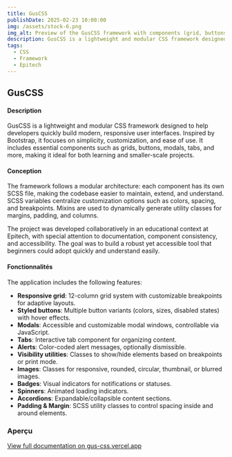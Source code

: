 ```yaml
---
title: GusCSS
publishDate: 2025-02-23 10:00:00
img: /assets/stock-6.png
img_alt: Preview of the GusCSS framework with components (grid, buttons, modals, etc.)
description: GusCSS is a lightweight and modular CSS framework designed to quickly build modern, responsive interfaces. It is inspired by Bootstrap but simplified for learning and customization.
tags:
  - CSS
  - Framework
  - Epitech
---
```


## GusCSS

#### Description

GusCSS is a lightweight and modular CSS framework designed to help developers quickly build modern, responsive user interfaces. Inspired by Bootstrap, it focuses on simplicity, customization, and ease of use. It includes essential components such as grids, buttons, modals, tabs, and more, making it ideal for both learning and smaller-scale projects.

#### Conception

The framework follows a modular architecture: each component has its own SCSS file, making the codebase easier to maintain, extend, and understand. SCSS variables centralize customization options such as colors, spacing, and breakpoints. Mixins are used to dynamically generate utility classes for margins, padding, and columns.

The project was developed collaboratively in an educational context at Epitech, with special attention to documentation, component consistency, and accessibility. The goal was to build a robust yet accessible tool that beginners could adopt quickly and understand easily.

#### Fonctionnalités

The application includes the following features:

- **Responsive grid**: 12-column grid system with customizable breakpoints for adaptive layouts.  
- **Styled buttons**: Multiple button variants (colors, sizes, disabled states) with hover effects.  
- **Modals**: Accessible and customizable modal windows, controllable via JavaScript.  
- **Tabs**: Interactive tab component for organizing content.  
- **Alerts**: Color-coded alert messages, optionally dismissible.  
- **Visibility utilities**: Classes to show/hide elements based on breakpoints or print mode.  
- **Images**: Classes for responsive, rounded, circular, thumbnail, or blurred images.  
- **Badges**: Visual indicators for notifications or statuses.  
- **Spinners**: Animated loading indicators.  
- **Accordions**: Expandable/collapsible content sections.  
- **Padding & Margin**: SCSS utility classes to control spacing inside and around elements.  

### Aperçu

[View full documentation on gus-css.vercel.app](https://gus-css.vercel.app/home.html)
